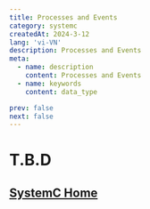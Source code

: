 ```yaml
---
title: Processes and Events
category: systemc
createdAt: 2024-3-12
lang: 'vi-VN'
description: Processes and Events
meta:
  - name: description
    content: Processes and Events
  - name: keywords
    content: data_type

prev: false
next: false
---
```



# T.B.D


## [SystemC Home](/danh-muc/systemc.md)